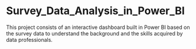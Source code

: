 # Survey_Data_Analysis_in_Power_BI
This project consists of an interactive dashboard built in Power BI based on the survey data to understand the background and the skills acquired by data professionals.
